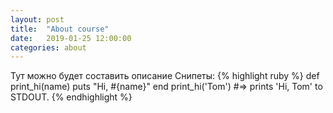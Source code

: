 ```yaml
---
layout: post
title:  "About course"
date:   2019-01-25 12:00:00
categories: about
---
```

Тут можно будет составить описание
Снипеты:
{% highlight ruby %}
def print_hi(name)
  puts "Hi, #{name}"
end
print_hi('Tom')
#=> prints 'Hi, Tom' to STDOUT.
{% endhighlight %}

